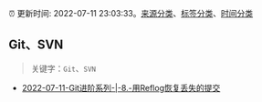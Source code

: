 :alarm_clock: 更新时间: 2022-07-11 23:03:33。[来源分类](../README.md)、[标签分类](../TAGS.md)、[时间分类](../TIMELINE.md)

## Git、SVN


> 关键字：`Git`、`SVN`



- [2022-07-11-Git进阶系列-|-8.-用Reflog恢复丢失的提交](https://toutiao.io/k/ervoklc) 